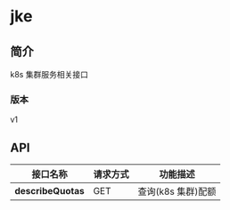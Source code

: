 # jke


## 简介
k8s 集群服务相关接口


### 版本
v1


## API
|接口名称|请求方式|功能描述|
|---|---|---|
|**describeQuotas**|GET|查询(k8s 集群)配额|
